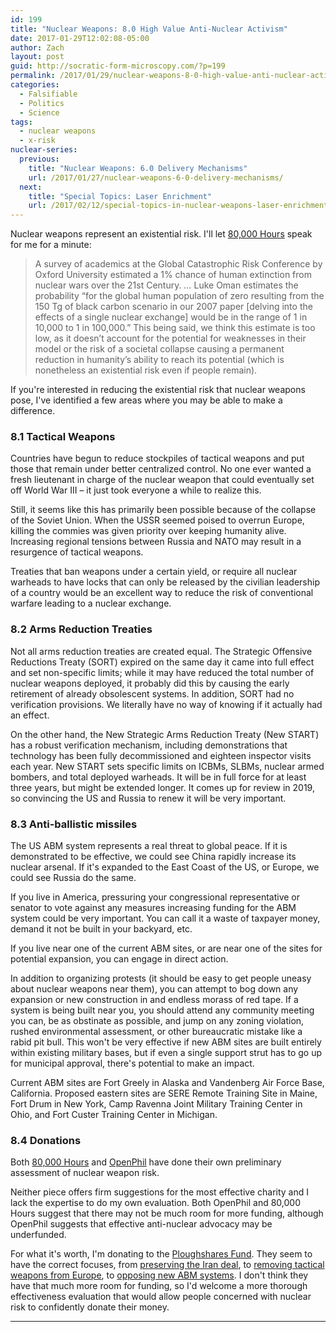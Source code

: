 ```yaml
---
id: 199
title: "Nuclear Weapons: 8.0 High Value Anti-Nuclear Activism"
date: 2017-01-29T12:02:08-05:00
author: Zach
layout: post
guid: http://socratic-form-microscopy.com/?p=199
permalink: /2017/01/29/nuclear-weapons-8-0-high-value-anti-nuclear-activism/
categories:
  - Falsifiable
  - Politics
  - Science
tags:
  - nuclear weapons
  - x-risk
nuclear-series:
  previous:
    title: "Nuclear Weapons: 6.0 Delivery Mechanisms"
    url: /2017/01/27/nuclear-weapons-6-0-delivery-mechanisms/
  next:
    title: "Special Topics: Laser Enrichment"
    url: /2017/02/12/special-topics-in-nuclear-weapons-laser-enrichment/
---
```


Nuclear weapons represent an existential risk. I'll let <a href="https://80000hours.org/problem-profiles/nuclear-security/">80,000 Hours</a> speak for me for a minute:

<blockquote>A survey of academics at the Global Catastrophic Risk Conference by Oxford University estimated a 1% chance of human extinction from nuclear wars over the 21st Century.
<em>…</em>
Luke Oman estimates the probability “for the global human population of zero resulting from the 150 Tg of black carbon scenario in our 2007 paper [delving into the effects of a single nuclear exchange] would be in the range of 1 in 10,000 to 1 in 100,000.” This being said, we think this estimate is too low, as it doesn’t account for the potential for weaknesses in their model or the risk of a societal collapse causing a permanent reduction in humanity’s ability to reach its potential (which is nonetheless an existential risk even if people remain).</blockquote>
If you're interested in reducing the existential risk that nuclear weapons pose, I've identified a few areas where you may be able to make a difference.
<h3 id="1">8.1 Tactical Weapons</h3>
Countries have begun to reduce stockpiles of tactical weapons and put those that remain under better centralized control. No one ever wanted a fresh lieutenant in charge of the nuclear weapon that could eventually set off World War III – it just took everyone a while to realize this.

Still, it seems like this has primarily been possible because of the collapse of the Soviet Union. When the USSR seemed poised to overrun Europe, killing the commies was given priority over keeping humanity alive. Increasing regional tensions between Russia and NATO may result in a resurgence of tactical weapons.

Treaties that ban weapons under a certain yield, or require all nuclear warheads to have locks that can only be released by the civilian leadership of a country would be an excellent way to reduce the risk of conventional warfare leading to a nuclear exchange.

<h3 id="2">8.2 Arms Reduction Treaties</h3>
Not all arms reduction treaties are created equal. The Strategic Offensive Reductions Treaty (SORT) expired on the same day it came into full effect and set non-specific limits; while it may have reduced the total number of nuclear weapons deployed, it probably did this by causing the early retirement of already obsolescent systems. In addition, SORT had no verification provisions. We literally have no way of knowing if it actually had an effect.

On the other hand, the New Strategic Arms Reduction Treaty (New START) has a robust verification mechanism, including demonstrations that technology has been fully decommissioned and eighteen inspector visits each year. New START sets specific limits on ICBMs, SLBMs, nuclear armed bombers, and total deployed warheads. It will be in full force for at least three years, but might be extended longer. It comes up for review in 2019, so convincing the US and Russia to renew it will be very important.

<h3 id="3">8.3 Anti-ballistic missiles</h3>
The US ABM system represents a real threat to global peace. If it is demonstrated to be effective, we could see China rapidly increase its nuclear arsenal. If it's expanded to the East Coast of the US, or Europe, we could see Russia do the same.

If you live in America, pressuring your congressional representative or senator to vote against any measures increasing funding for the ABM system could be very important. You can call it a waste of taxpayer money, demand it not be built in your backyard, etc.

If you live near one of the current ABM sites, or are near one of the sites for potential expansion, you can engage in direct action.

In addition to organizing protests (it should be easy to get people uneasy about nuclear weapons near them), you can attempt to bog down any expansion or new construction in and endless morass of red tape. If a system is being built near you, you should attend any community meeting you can, be as obstinate as possible, and jump on any zoning violation, rushed environmental assessment, or other bureaucratic mistake like a rabid pit bull. This won't be very effective if new ABM sites are built entirely within existing military bases, but if even a single support strut has to go up for municipal approval, there's potential to make an impact.

Current ABM sites are Fort Greely in Alaska and Vandenberg Air Force Base, California. Proposed eastern sites are SERE Remote Training Site in Maine, Fort Drum in New York, Camp Ravenna Joint Military Training Center in Ohio, and Fort Custer Training Center in Michigan.

<h3 id="4">8.4 Donations</h3>
Both <a href="https://80000hours.org/problem-profiles/nuclear-security/">80,000 Hours</a> and <a href="http://www.openphilanthropy.org/research/cause-reports/nuclear-weapons-policy#Our_focus_on_nuclear_war">OpenPhil</a> have done their own preliminary assessment of nuclear weapon risk.

Neither piece offers firm suggestions for the most effective charity and I lack the expertise to do my own evaluation. Both OpenPhil and 80,000 Hours suggest that there may not be much room for more funding, although OpenPhil suggests that effective anti-nuclear advocacy may be underfunded.

For what it's worth, I'm donating to the <a href="http://www.ploughshares.org/">Ploughshares Fund</a>. They seem to have the correct focuses, from <a href="http://www.ploughshares.org/issues-analysis/early-warning/iran-deal-luxury-trump-can%E2%80%99t-afford-lose">preserving the Iran deal</a>, to <a href="http://www.ploughshares.org/issues-analysis/article/bring-home-us-tactical-nuclear-weapons-europe">removing tactical weapons from Europe</a>, to <a href="http://www.ploughshares.org/issues-analysis/article/press-pause-missile-defense-europe">opposing new ABM systems</a>. I don't think they have that much more room for funding, so I'd welcome a more thorough effectiveness evaluation that would allow people concerned with nuclear risk to confidently donate their money.

<hr class="post-end" />
